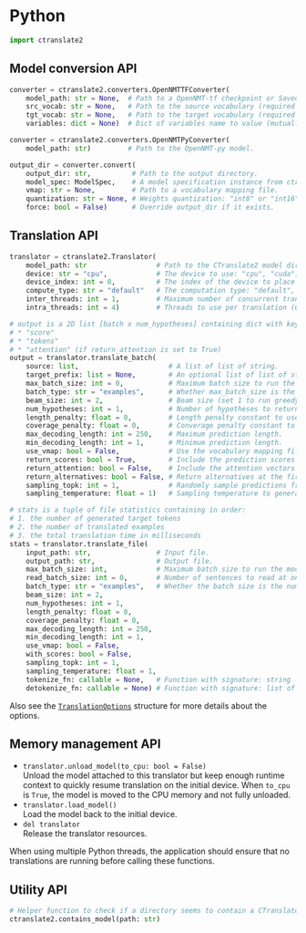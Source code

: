 # Python

```python
import ctranslate2
```

## Model conversion API

```python
converter = ctranslate2.converters.OpenNMTTFConverter(
    model_path: str = None,  # Path to a OpenNMT-tf checkpoint or SavedModel (mutually exclusive with variables)
    src_vocab: str = None,   # Path to the source vocabulary (required for checkpoints).
    tgt_vocab: str = None,   # Path to the target vocabulary (required for checkpoints).
    variables: dict = None)  # Dict of variables name to value (mutually exclusive with model_path).

converter = ctranslate2.converters.OpenNMTPyConverter(
    model_path: str)         # Path to the OpenNMT-py model.

output_dir = converter.convert(
    output_dir: str,          # Path to the output directory.
    model_spec: ModelSpec,    # A model specification instance from ctranslate2.specs.
    vmap: str = None,         # Path to a vocabulary mapping file.
    quantization: str = None, # Weights quantization: "int8" or "int16".
    force: bool = False)      # Override output_dir if it exists.
```

## Translation API

```python
translator = ctranslate2.Translator(
    model_path: str                 # Path to the CTranslate2 model directory.
    device: str = "cpu",            # The device to use: "cpu", "cuda", or "auto".
    device_index: int = 0,          # The index of the device to place this translator on.
    compute_type: str = "default"   # The computation type: "default", "int8", "int16", "float16", or "float".
    inter_threads: int = 1,         # Maximum number of concurrent translations (CPU only).
    intra_threads: int = 4)         # Threads to use per translation (CPU only).

# output is a 2D list [batch x num_hypotheses] containing dict with keys:
# * "score"
# * "tokens"
# * "attention" (if return_attention is set to True)
output = translator.translate_batch(
    source: list,                      # A list of list of string.
    target_prefix: list = None,        # An optional list of list of string.
    max_batch_size: int = 0,           # Maximum batch size to run the model on.
    batch_type: str = "examples",      # Whether max_batch_size is the number of examples or tokens.
    beam_size: int = 2,                # Beam size (set 1 to run greedy search).
    num_hypotheses: int = 1,           # Number of hypotheses to return (should be <= beam_size).
    length_penalty: float = 0,         # Length penalty constant to use during beam search.
    coverage_penalty: float = 0,       # Converage penalty constant to use during beam search.
    max_decoding_length: int = 250,    # Maximum prediction length.
    min_decoding_length: int = 1,      # Minimum prediction length.
    use_vmap: bool = False,            # Use the vocabulary mapping file saved in this model.
    return_scores: bool = True,        # Include the prediction scores in the output.
    return_attention: bool = False,    # Include the attention vectors in the output.
    return_alternatives: bool = False, # Return alternatives at the first unconstrained decoding position.
    sampling_topk: int = 1,            # Randomly sample predictions from the top K candidates (with beam_size=1).
    sampling_temperature: float = 1)   # Sampling temperature to generate more random samples.

# stats is a tuple of file statistics containing in order:
# 1. the number of generated target tokens
# 2. the number of translated examples
# 3. the total translation time in milliseconds
stats = translator.translate_file(
    input_path: str,                # Input file.
    output_path: str,               # Output file.
    max_batch_size: int,            # Maximum batch size to run the model on.
    read_batch_size: int = 0,       # Number of sentences to read at once.
    batch_type: str = "examples",   # Whether the batch size is the number of examples or tokens.
    beam_size: int = 2,
    num_hypotheses: int = 1,
    length_penalty: float = 0,
    coverage_penalty: float = 0,
    max_decoding_length: int = 250,
    min_decoding_length: int = 1,
    use_vmap: bool = False,
    with_scores: bool = False,
    sampling_topk: int = 1,
    sampling_temperature: float = 1,
    tokenize_fn: callable = None,   # Function with signature: string -> list of strings
    detokenize_fn: callable = None) # Function with signature: list of strings -> string
```

Also see the [`TranslationOptions`](../include/ctranslate2/translator.h) structure for more details about the options.

## Memory management API

* `translator.unload_model(to_cpu: bool = False)`<br/>Unload the model attached to this translator but keep enough runtime context to quickly resume translation on the initial device. When `to_cpu` is `True`, the model is moved to the CPU memory and not fully unloaded.
* `translator.load_model()`<br/>Load the model back to the initial device.
* `del translator`<br/>Release the translator resources.

When using multiple Python threads, the application should ensure that no translations are running before calling these functions.

## Utility API

```python
# Helper function to check if a directory seems to contain a CTranslate2 model.
ctranslate2.contains_model(path: str)
```

